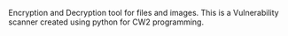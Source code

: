 Encryption and Decryption tool for files and images.
This is a Vulnerability scanner created using python for CW2 programming.

